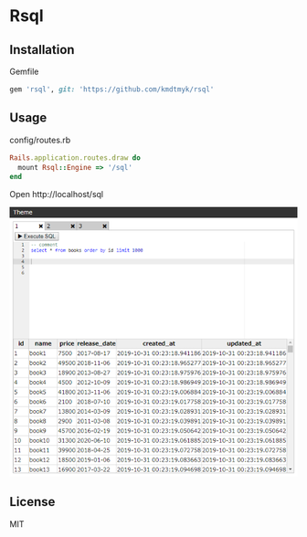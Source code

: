 # Rsql

## Installation

Gemfile

```ruby
gem 'rsql', git: 'https://github.com/kmdtmyk/rsql'
```

## Usage

config/routes.rb

```ruby
Rails.application.routes.draw do
  mount Rsql::Engine => '/sql'
end
```

Open http://localhost/sql

![screenshot](screenshot.png)

## License

MIT
